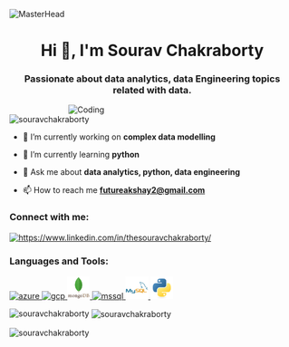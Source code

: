 ![MasterHead](https://media-exp1.licdn.com/dms/image/C5616AQE2CJZTcTSMKQ/profile-displaybackgroundimage-shrink_350_1400/0/1646542754574?e=1666828800&v=beta&t=sfqNGyiG5vlRMmFHc1jzu2wkdHm5tHm-BOgMiH_BTFM)
<h1 align="center">Hi 👋, I'm Sourav Chakraborty</h1>
<h3 align="center">Passionate about data analytics, data Engineering topics related with data.</h3>
<img align="right" alt="Coding" width="400" src="https://miro.medium.com/max/1050/1*g__jiesLRIfCRefVG69Pfw.gif">

<p align="left"> <img src="https://komarev.com/ghpvc/?username=souravchakraborty&label=Profile%20views&color=0e75b6&style=flat" alt="souravchakraborty" /> </p>

- 🔭 I’m currently working on **complex data modelling**

- 🌱 I’m currently learning **python**

- 💬 Ask me about **data analytics, python, data engineering**

- 📫 How to reach me **futureakshay2@gmail.com**

<h3 align="left">Connect with me:</h3>
<p align="left">
<a href="https://linkedin.com/in/https://www.linkedin.com/in/thesouravchakraborty/" target="blank"><img align="center" src="https://raw.githubusercontent.com/rahuldkjain/github-profile-readme-generator/master/src/images/icons/Social/linked-in-alt.svg" alt="https://www.linkedin.com/in/thesouravchakraborty/" height="30" width="40" /></a>
</p>

<h3 align="left">Languages and Tools:</h3>
<p align="left"> <a href="https://azure.microsoft.com/en-in/" target="_blank" rel="noreferrer"> <img src="https://www.vectorlogo.zone/logos/microsoft_azure/microsoft_azure-icon.svg" alt="azure" width="40" height="40"/> </a> <a href="https://cloud.google.com" target="_blank" rel="noreferrer"> <img src="https://www.vectorlogo.zone/logos/google_cloud/google_cloud-icon.svg" alt="gcp" width="40" height="40"/> </a> <a href="https://www.mongodb.com/" target="_blank" rel="noreferrer"> <img src="https://raw.githubusercontent.com/devicons/devicon/master/icons/mongodb/mongodb-original-wordmark.svg" alt="mongodb" width="40" height="40"/> </a> <a href="https://www.microsoft.com/en-us/sql-server" target="_blank" rel="noreferrer"> <img src="https://www.svgrepo.com/show/303229/microsoft-sql-server-logo.svg" alt="mssql" width="40" height="40"/> </a> <a href="https://www.mysql.com/" target="_blank" rel="noreferrer"> <img src="https://raw.githubusercontent.com/devicons/devicon/master/icons/mysql/mysql-original-wordmark.svg" alt="mysql" width="40" height="40"/> </a> <a href="https://www.python.org" target="_blank" rel="noreferrer"> <img src="https://raw.githubusercontent.com/devicons/devicon/master/icons/python/python-original.svg" alt="python" width="40" height="40"/> </a> </p>

<p><img align="left" src="https://github-readme-stats.vercel.app/api/top-langs?username=souravchakraborty&show_icons=true&locale=en&layout=compact" alt="souravchakraborty" /></p>

<p>&nbsp;<img align="center" src="https://github-readme-stats.vercel.app/api?username=souravchakraborty&show_icons=true&locale=en" alt="souravchakraborty" /></p>

<p><img align="center" src="https://github-readme-streak-stats.herokuapp.com/?user=souravchakraborty&" alt="souravchakraborty" /></p>

